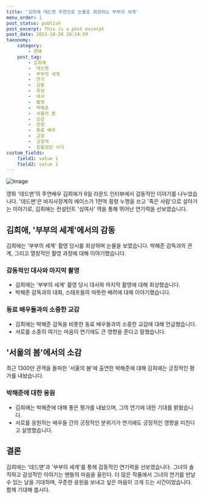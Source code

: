 ```yaml
---
title: '김희애 데드맨 주연으로 눈물로 회상하는 부부의 세계'
menu_order: 1
post_status: publish
post_excerpt: This is a post excerpt
post_date: 2023-10-20 20:14:59
taxonomy:
    category:
        - 연예
    post_tag:
        - 김희애
        -  데드맨
        -  부부의 세계
        -  연기
        -  감동
        -  회상
        -  대사
        -  촬영
        -  박해준
        -  서울의 봄
        -  소감
        -  응원
        -  동료 배우
        -  교감
        -  긍정적
        -  힘들었던 시기
custom_fields:
    field1: value 1
    field2: value 2
---
```


![Image](https://ssl.pstatic.net/mimgnews/image/108/2024/02/06/0003213346_001_20240206164701200.jpg?type=w540)


영화 '데드맨'의 주연배우 김희애가 6일 라운드 인터뷰에서 감동적인 이야기를 나누었습니다. '데드맨'은 바지사장계의 에이스가 1천억 횡령 누명을 쓰고 '죽은 사람'으로 살아가는 이야기로, 김희애는 컨설턴트 '심여사' 역을 통해 뛰어난 연기력을 선보였습니다.

## 김희애, '부부의 세계'에서의 감동

김희애는 '부부의 세계' 촬영 당시를 회상하며 눈물을 보였습니다. 박해준 감독과의 관계, 그리고 열정적인 촬영 과정에 대해 이야기했습니다. 

### 감동적인 대사와 마지막 촬영

- 김희애는 '부부의 세계' 촬영 당시 대사와 마지막 촬영에 대해 회상했습니다.
- 박해준 감독과의 대화, 스태프들의 따뜻한 배려에 대해 이야기했습니다.

### 동료 배우들과의 소중한 교감

- 김희애는 박해준 감독을 비롯한 동료 배우들과의 소중한 교감에 대해 언급했습니다.
- 서로를 소중히 여기는 마음이 연기에도 큰 영향을 준다고 말했습니다.

## '서울의 봄'에서의 소감

최근 1300만 관객을 돌파한 '서울의 봄'에 출연한 박해준에 대해 김희애는 긍정적인 평가를 내놨습니다.

### 박해준에 대한 응원

- 김희애는 박해준에 대해 좋은 평가를 내놨으며, 그의 연기에 대한 기대를 밝혔습니다.
- 서로를 응원하는 배우들 간의 긍정적인 분위기가 연기에도 긍정적인 영향을 미친다고 설명했습니다.

## 결론

김희애는 '데드맨'과 '부부의 세계'를 통해 감동적인 연기력을 선보였습니다. 그녀의 솔직하고 감성적인 이야기는 팬들의 마음을 울린다. 더 많은 작품에서 그녀의 연기를 만날 수 있는 날을 기대하며, 꾸준한 응원을 보내고 싶은 마음이 크게 드는 시간이었습니다. 함께 기대해 봅시다.
